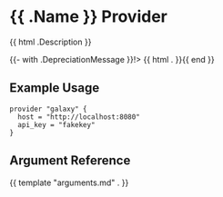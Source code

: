 <!-- DO NOT MAKE CHANGES TO THIS FILE! This file is generated by ../docgen. Run `make doc` to regenerate. --> 
# {{ .Name }} Provider

{{ html .Description }}

{{- with .DepreciationMessage }}!> {{ html . }}{{ end }}

## Example Usage

```hcl
provider "galaxy" {
  host = "http://localhost:8080"
  api_key = "fakekey"
}
```

## Argument Reference

{{ template "arguments.md" . }}